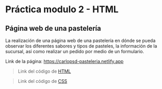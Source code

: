 # Práctica modulo 2 - HTML

## Página web de una pastelería

La realización de una página web de una pastelería en dónde se pueda observar los diferentes sabores y tipos de pasteles, la información de la sucursal, así como realizar un pedido por medio de un formulario.

Link de la página: https://carlopsd-pasteleria.netlify.app

> Link del código de [HTML]( https://github.com/Carlopsd/Front-LaunchX/blob/main/2-Modulo-html/index.html)

> Link del código de [CSS](https://github.com/Carlopsd/Front-LaunchX/blob/main/2-Modulo-html/style.css)
